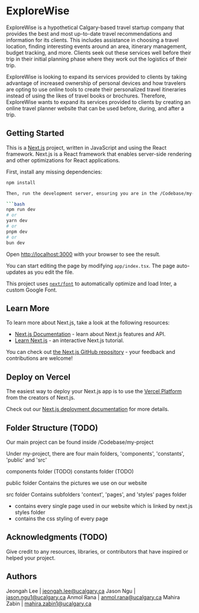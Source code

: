 # ExploreWise

ExploreWise is a hypothetical Calgary-based travel startup company that provides the best and most up-to-date travel recommendations and information for its clients. 
This includes assistance in choosing a travel location, finding interesting events around an area, itinerary management, budget tracking, and more. 
Clients seek out these services well before their trip in their initial planning phase where they work out the logistics of their trip. 

ExploreWise is looking to expand its services provided to clients by taking advantage of increased ownership of personal devices 
and how travelers are opting to use online tools to create their personalized travel itineraries instead of using the likes of travel books or brochures. 
Therefore, ExploreWise wants to expand its services provided to clients by creating an online travel planner website that can be used before, during, and after a trip. 


## Getting Started

This is a [Next.js](https://nextjs.org/) project, written in JavaScript and using the React framework. Next.js is a React framework that enables server-side rendering and other 
optimizations for React applications.

First, install any missing dependencies:
```bash
npm install

Then, run the development server, ensuring you are in the /Codebase/my-project directory

```bash
npm run dev
# or
yarn dev
# or
pnpm dev
# or
bun dev
```


Open [http://localhost:3000](http://localhost:3000) with your browser to see the result.

You can start editing the page by modifying `app/index.tsx`. The page auto-updates as you edit the file.

This project uses [`next/font`](https://nextjs.org/docs/basic-features/font-optimization) to automatically optimize and load Inter, a custom Google Font.

## Learn More

To learn more about Next.js, take a look at the following resources:

- [Next.js Documentation](https://nextjs.org/docs) - learn about Next.js features and API.
- [Learn Next.js](https://nextjs.org/learn) - an interactive Next.js tutorial.

You can check out [the Next.js GitHub repository](https://github.com/vercel/next.js/) - your feedback and contributions are welcome!

## Deploy on Vercel

The easiest way to deploy your Next.js app is to use the [Vercel Platform](https://vercel.com/new?utm_medium=default-template&filter=next.js&utm_source=create-next-app&utm_campaign=create-next-app-readme) from the creators of Next.js.

Check out our [Next.js deployment documentation](https://nextjs.org/docs/deployment) for more details.


## Folder Structure (TODO)

Our main project can be found inside /Codebase/my-project

Under my-project, there are four main folders, 'components', 'constants', 'public' and 'src'

components folder (TODO)
constants folder (TODO)

public folder 
Contains the pictures we use on our website

src folder 
Contains subfolders 'context', 'pages', and 'styles'
  pages folder
  -  contains every single page used in our website which is linked by next.js
  styles folder
  -   contains the css styling of every page



## Acknowledgments (TODO)
Give credit to any resources, libraries, or contributors that have inspired or helped your project.



## Authors
Jeongah Lee | jeongah.lee@ucalgary.ca
Jason Ngu | jason.ngu1@ucalgary.ca
Anmol Rana | anmol.rana@ucalgary.ca
Mahira Zabin | mahira.zabin1@ucalgary.ca




